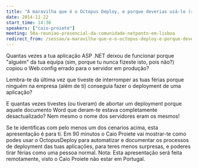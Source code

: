 ```yaml
---
title: "A maravilha que é o Octopus Deploy, e porque deverias usá-lo (remota)"
date: 2014-11-22
start_time: 14:30
speakers: ["caio-proiete"]
meeting: 50a-reuniao-presencial-da-comunidade-netponto-em-lisboa
redirect_from: /sessao/a-maravilha-que-e-o-octopus-deploy-e-porque-deverias-usa-lo/
---
```


Quantas vezes a tua aplicação ASP .NET deixou de funcionar porque "alguém" da tua equipa (sim, porque tu nunca fizeste isto, pois não?) copiou o Web.config errado para o servidor em produção?


Lembra-te da última vez que tiveste de interromper as tuas férias porque ninguém na empresa (além de ti) conseguia fazer o deployment de uma aplicação?


E quantas vezes tivestes (ou tiveram) de abortar um deployment porque aquele documento Word que deram-te estava completamente desactualizado? Nem mesmo o nome dos servidores eram os mesmos!


Se te identificas com pelo menos um dos cenarios acima, esta apresentação é para ti. Em 90 minutos o Caio Proiete vai mostrar-te como podes usar o OctopusDeploy para automatizar e documentar os processos de deployment das tuas aplicações, para teres menos surpresas, e poderes tirar férias como uma pessoa normal.
Nota:
Esta apresentação será feita remotamente, visto o Caio Proiete não estar em Portugal.
